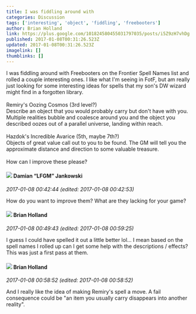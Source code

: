 ```yaml
---
title: I was fiddling around with
categories: Discussion
tags: ['interesting', 'object', 'fiddling', 'freebooters']
author: Brian Holland
link: https://plus.google.com/101824580455031797035/posts/i5Z9zH7vhDg
published: 2017-01-08T00:31:26.523Z
updated: 2017-01-08T00:31:26.523Z
imagelink: []
thumblinks: []
---
```


I was fiddling around with Freebooters on the Frontier Spell Names list and rolled a couple interesting ones. I like what I&#39;m seeing in FotF, but am really just looking for some interesting ideas for spells that my son&#39;s DW wizard might find in a forgotten library.  <br /><br />Remiry&#39;s Oozing Cosmos (3rd level?)<br />Describe an object that you would probably carry but don&#39;t have with you. Multiple realities bubble and coalesce around you and the object you described oozes out of a parallel universe, landing within reach.<br /><br />Hazdok&#39;s Incredible Avarice (5th, maybe 7th?)<br />Objects of great value call out to you to be found. The GM will tell you the approximate distance and direction to some valuable treasure. <br /><br />How can I improve these please? <br />
<div id='comment z13nwxminpzfypmzp04cjn4jgpbidbjiptw0k'>
  <h4><img src='{{site.baseurl}}//images/avatars/100476170927206311405_photo.jpg'> Damian “LFGM” Jankowski</h4>
      <p><cite>2017-01-08 00:42:44 (edited: 2017-01-08 00:42:53)</cite></p>
        <p>How do you want to improve them? What are they lacking for your game?</p>
</div>
        

<div id='comment z13nwxminpzfypmzp04cjn4jgpbidbjiptw0k'>
  <h4><img src='{{site.baseurl}}//images/avatars/101824580455031797035_photo.jpg'> Brian Holland</h4>
      <p><cite>2017-01-08 00:49:43 (edited: 2017-01-08 00:59:25)</cite></p>
        <p>I guess I could have spelled it out a little better lol... I mean based on the spell names I rolled up can I get some help with the descriptions / effects? This was just a first pass at them.  </p>
</div>
        

<div id='comment z13nwxminpzfypmzp04cjn4jgpbidbjiptw0k'>
  <h4><img src='{{site.baseurl}}//images/avatars/101824580455031797035_photo.jpg'> Brian Holland</h4>
      <p><cite>2017-01-08 00:58:52 (edited: 2017-01-08 00:58:52)</cite></p>
        <p>And I really like the idea of making Remiry&#39;s spell a move. A fail consequence could be &quot;an item you usually carry disappears into another reality&quot;.</p>
</div>
        